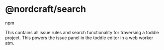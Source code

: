 # @nordcraft/search

[npm](https://www.npmjs.com/package/@nordcraft/search)

This contains all issue rules and search functionality for traversing a toddle project. This powers the issue panel in the toddle editor in a web worker atm.
